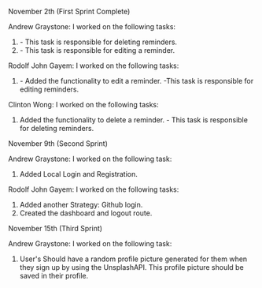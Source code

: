 November 2th (First Sprint Complete)

Andrew Graystone:
I worked on the following tasks:

1. <Delete a reminder> - This task is responsible for deleting reminders.
2. <Edit a reminder> - This task is responsible for editing a reminder.

Rodolf John Gayem:
I worked on the following tasks:

1. <Edit a reminder> - Added the functionality to edit a reminder. -This task is responsible for editing reminders.

Clinton Wong:
I worked on the following tasks:

1. <Delete a reminder> Added the functionality to delete a reminder. - This task is responsible for deleting reminders.

November 9th (Second Sprint)

Andrew Graystone:
I worked on the following task:

1. Added Local Login and Registration.
  
Rodolf John Gayem:
I worked on the following tasks:

1. Added another Strategy: Github login.
2. Created the dashboard and logout route.

November 15th (Third Sprint)

Andrew Graystone:
I worked on the following task:

1. User's Should have a random profile picture generated for them when they sign up by using the UnsplashAPI. This profile picture should be saved in their profile. 
